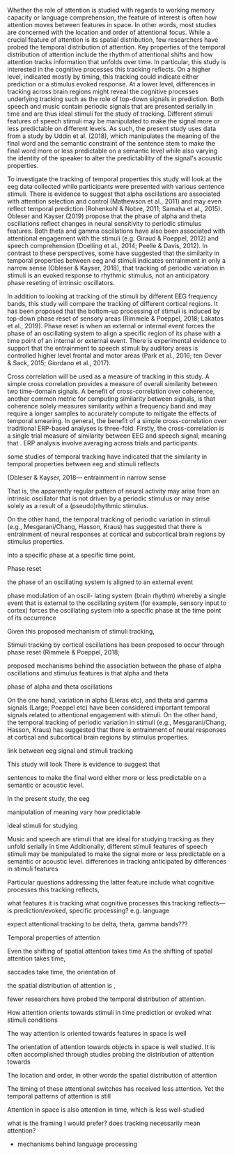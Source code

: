 

Whether the role of attention is studied with regards to working memory capacity or language comprehension, the feature of interest is often how attention moves between features in space. In other words, most studies are concerned with the location and order of attentional focus. While a crucial feature of attention is its spatial distribution, few researchers have probed the temporal distribution of attention. Key properties of the temporal distribution of attention include the rhythm of attentional shifts and how attention tracks information that unfolds over time. In particular, this study is interested in the cognitive processes this tracking reflects. On a higher level, indicated mostly by timing, this tracking could indicate either prediction or a stimulus evoked response. At a lower level, differences in tracking across brain regions might reveal the cognitive processes underlying tracking such as the role of top-down signals in prediction. Both speech and music contain periodic signals that are presented serially in time and are thus ideal stimuli for the study of tracking. Different stimuli features of speech stimuli may be manipulated to make the signal more or less predictable on different levels. As such, the present study uses data from a study by Uddin et al. (2018), which manipulates the meaning of the final word and the semantic constraint of the sentence stem to make the final word more or less predictable on a semantic level while also varying the identity of the speaker to alter the predictability of the signal's acoustic properties.

To investigate the tracking of temporal properties this study will look at the eeg data collected while participants were presented with various sentence stimuli. There is evidence to suggest that alpha oscillations are associated with attention selection and control (Mathewson et al., 2011) and may even reflect temporal prediction (Rohenkohl & Nobre, 2011; Samaha et al., 2015). Obleser and Kayser (2019) propose that the phase of alpha and theta oscillations reflect changes in neural sensitivity to periodic stimulus features. Both theta and gamma oscillations have also been associated with attentional engagement with the stimuli (e.g. Giraud & Poeppel, 2012) and speech comprehension (Doelling et al., 2014; Peelle & Davis, 2012). In contrast to these perspectives, some have suggested that the similarity in temporal properties between eeg and stimuli indicates entrainment in only a narrow sense (Obleser & Kayser, 2018), that tracking of periodic variation in stimuli is an evoked response to rhythmic stimulus, not an anticipatory phase reseting of intrinsic oscillators.

In addition to looking at tracking of the stimuli by different EEG frequency bands, this study will compare the tracking of different cortical regions. It has been proposed that the bottom-up processing of stimuli is induced by top-down phase reset of sensory areas (Rimmele & Poeppel, 2018; Lakatos et al., 2019). Phase reset is when an external or internal event forces the phase of an oscillating system to align a specific region of its phase with a time point of an internal or external event. There is experimental evidence to support that the entrainment to speech stimuli by auditory areas is controlled higher level frontal and motor areas (Park et al., 2016; ten Oever & Sack, 2015; Giordano et al., 2017). 

Cross correlation will be used as a measure of tracking in this study. A simple cross correlation provides a measure of overall similarity between two time-domain signals. A benefit of cross-correlation over coherence, another common metric for computing similarity between signals, is that coherence solely measures similarity within a frequency band and may require a longer samples to accurately compute to mitigate the effects of temporal smearing. In general, the benefit of a simple cross-correlation over traditional ERP-based analyses is three-fold. Firstly, the cross-correlation is a single trial measure of similarity between EEG and speech signal, meaning that . ERP analysis involve averaging across trials and participants. 





some studies of temporal tracking have indicated that the similarity in temporal properties between eeg and stimuli reflects

(Obleser & Kayser, 2018— entrainment in narrow sense




That is, the apparently regular pattern of neural activity may arise from an intrinsic oscillator that is not driven by a periodic stimulus or may arise solely as a result of a (pseudo)rhythmic stimulus.

On the other hand, the temporal tracking of periodic variation in stimuli (e.g., Mesgarani/Chang, Hasson, Kraus) has suggested that there is entrainment of neural responses at cortical and subcortical brain regions by stimulus properties.


into a specific phase at a specific time point.

Phase reset

the phase of an oscillating system is aligned to an external event


phase modulation of an oscil- lating system (brain rhythm) whereby a single event that is external to the oscillating system (for example, sensory input to cortex) forces the oscillating system into a specific phase at the time point of its occurrence



Given this proposed mechanism of stimuli tracking, 

Stimuli tracking by cortical oscillations has been proposed to occur through phase reset (Rimmele & Poeppel, 2018; 


 proposed mechanisms behind the association between the phase of alpha oscillations and stimulus features is that alpha and theta


 phase of alpha and theta oscillations  



On the one hand, variation in alpha (Lleras etc), and theta and gamma signals (Large; Poeppel etc) have been considered important temporal signals related to attentional engagement with stimuli. On the other hand, the temporal tracking of periodic variation in stimuli (e.g., Mesgarani/Chang, Hasson, Kraus) has suggested that there is entrainment of neural responses at cortical and subcortical brain regions by stimulus properties.

link between eeg signal and stimuli tracking

This study will look
There is evidence to suggest that 



sentences to make the final word either more or less predictable on a semantic or acoustic level. 



In the present study, the eeg

manipulation of meaning vary how predictable 



ideal stimuli for studying 




Music and speech are stimuli that are ideal for studying tracking as they unfold serially in time
Additionally, different stimuli features of speech stimuli may be manipulated to make the signal more or less predictable on a semantic or acoustic level. 
differences in tracking anticipated by differences in stimuli features





Particular questions addressing the latter feature include what cognitive processes this tracking reflects,

what features it is tracking
what cognitive processes this tracking reflects— is prediction/evoked, specific processing? e.g. language

expect attentional tracking to be delta, theta, gamma bands???





Temporal properties of attention


Even the shifting of spatial attention takes time
As the shifting of spatial attention takes time, 


saccades take time, the orientation of 




the spatial distribution of attention is , 

fewer researchers have probed the temporal distribution of attention. 

How attention orients towards stimuli in time
prediction or evoked
what stimuli conditions 


The way attention is oriented towards features in space is well 

The orientation of attention towards objects in space is well studied. It is often accomplished through studies probing the distribution of attention towards

The location and order, in other words the spatial distribution of attention 

The timing of these attentional switches has received less attention. Yet the temporal patterns of attention is still 


Attention in space is also attention in time, which is less well-studied


what is the framing I would prefer?
does tracking necessarily mean attention?
- mechanisms behind language processing